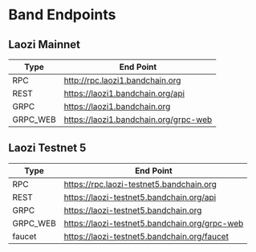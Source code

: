 <!--
order: 5
-->

# Band Endpoints

## Laozi Mainnet

| Type     | End Point                             |
| -------- | ------------------------------------- |
| RPC      | http://rpc.laozi1.bandchain.org       |
| REST     | https://laozi1.bandchain.org/api      |
| GRPC     | https://laozi1.bandchain.org          |
| GRPC_WEB | https://laozi1.bandchain.org/grpc-web |

## Laozi Testnet 5

| Type     | End Point                                     |
| -------- | --------------------------------------------- |
| RPC      | https://rpc.laozi-testnet5.bandchain.org      |
| REST     | https://laozi-testnet5.bandchain.org/api      |
| GRPC     | https://laozi-testnet5.bandchain.org          |
| GRPC_WEB | https://laozi-testnet5.bandchain.org/grpc-web |
| faucet   | https://laozi-testnet5.bandchain.org/faucet   |
